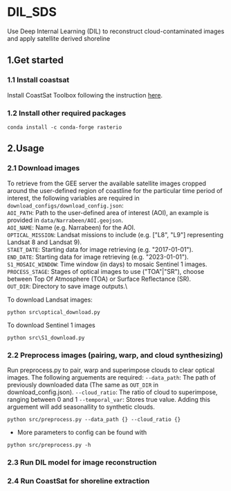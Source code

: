 # DIL_SDS
Use Deep Internal Learning (DIL) to reconstruct cloud-contaminated images and apply satellite derived shoreline

## 1.Get started
### 1.1 Install coastsat
Install CoastSat Toolbox following the instruction [here](https://github.com/kvos/CoastSat?tab=readme-ov-file#installation).
### 1.2 Install other required packages
```
conda install -c conda-forge rasterio 
```

## 2.Usage
### 2.1 Download images
To retrieve from the GEE server the available satellite images cropped around the user-defined region of coastline for the particular time period of interest, the following variables are required in `download_configs/download_config.json`:\
`AOI_PATH`: Path to the user-defined area of interest (AOI), an example is provided in `data/Narrabeen/AOI.geojson`.\
`AOI_NAME`: Name (e.g. Narrabeen) for the AOI.\
`OPTICAL_MISSION`: Landsat missions to include (e.g. ["L8", "L9"] representing Landsat 8 and Landsat 9).\
`STAET_DATE`: Starting data for image retrieving (e.g. "2017-01-01").\
`END_DATE`: Starting data for image retrieving (e.g. "2023-01-01").\
`S1_MOSAIC_WINDOW`: Time window (in days) to mosaic Sentinel 1 images.\
`PROCESS_STAGE`: Stages of optical images to use ("TOA"|"SR"), choose between Top Of Atmosphere (TOA) or Surface Reflectance (SR).\
`OUT_DIR`: Directory to save image outputs.\

To download Landsat images:
```
python src\optical_download.py
```
To download Sentinel 1 images
```
python src\S1_download.py
```
### 2.2 Preprocess images (pairing, warp, and cloud synthesizing)
Run preprocess.py to pair, warp and superimpose clouds to clear optical images. The following arguements are required:
`--data_path`: The path of previously downloaded data (The same as `OUT_DIR` in download_config.json).
`--cloud_ratio`: The ratio of cloud to superimpose, ranging between 0 and 1
`--temporal_var`: Stores true value. Adding this arguement will add seasonallity to synthetic clouds.
```
python src/preprocess.py --data_path {} --cloud_ratio {}
```
- More parameters to config can be found with
```
python src/preprocess.py -h
```


### 2.3 Run DIL model for image reconstruction
### 2.4 Run CoastSat for shoreline extraction
